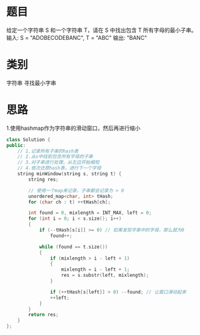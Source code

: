 # 题目 
给定一个字符串 S 和一个字符串 T，请在 S 中找出包含 T 所有字母的最小子串。  
输入: S = "ADOBECODEBANC", T = "ABC"
输出: "BANC"

# 类别  
字符串 寻找最小字串  

# 思路  
1.使用hashmap作为字符串的滑动窗口，然后再进行缩小  


```c++
class Solution {
public:
    // 1.记录所有子串的hash表
    // 2.从s中找到包含所有字母的子串
    // 3.对子串进行处理，从左边开始缩短
    // 4.依次还原hash表，进行下一个字母
    string minWindow(string s, string t) {
        string res;

        // 使用一个map来记录，子串都会记录为 > 0
        unordered_map<char, int> tHash;
        for (char ch : t) ++tHash[ch];

        int found = 0, mixlength = INT_MAX, left = 0;
        for (int i = 0; i < s.size(); i++)
        {
            if (--tHash[s[i]] >= 0) // 如果发现字串中的字母，那么就为0
                found++;

            while (found == t.size())
            {
                if (mixlength > i - left + 1)
                {
                    mixlength = i - left + 1;
                    res = s.substr(left, mixlength);
                }

                if (++tHash[s[left]] > 0) --found; // 让窗口滑动起来
                ++left;
            }
        }
        return res;
    }
};
```
